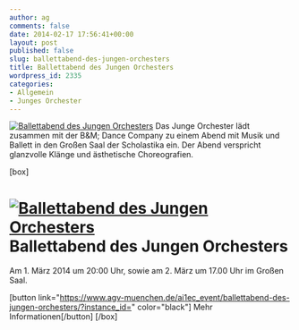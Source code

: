```yaml
---
author: ag
comments: false
date: 2014-02-17 17:56:41+00:00
layout: post
published: false
slug: ballettabend-des-jungen-orchesters
title: Ballettabend des Jungen Orchesters
wordpress_id: 2335
categories:
- Allgemein
- Junges Orchester
---
```


[![Ballettabend des Jungen Orchesters](https://www.agv-muenchen.de/wp-content/uploads/2013/09/Junges-Orchester-Serenade.jpg)](https://www.agv-muenchen.de/ai1ec_event/ballettabend-des-jungen-orchesters/?instance_id=)
Das Junge Orchester lädt zusammen mit der B&M; Dance Company zu einem Abend mit Musik und Ballett in den Großen Saal der Scholastika ein. Der Abend verspricht glanzvolle Klänge und ästhetische Choreografien.

[box]

# [![Ballettabend des Jungen Orchesters](https://www.agv-muenchen.de/wp-content/uploads/2013/09/Junges-Orchester-Serenade.jpg)](https://www.agv-muenchen.de/ai1ec_event/ballettabend-des-jungen-orchesters/?instance_id=)Ballettabend des Jungen Orchesters

Am 1. März 2014 um 20:00 Uhr, sowie am 2. März um 17.00 Uhr im Großen Saal.

[button link="https://www.agv-muenchen.de/ai1ec_event/ballettabend-des-jungen-orchesters/?instance_id=" color="black"] Mehr Informationen[/button]
[/box]
